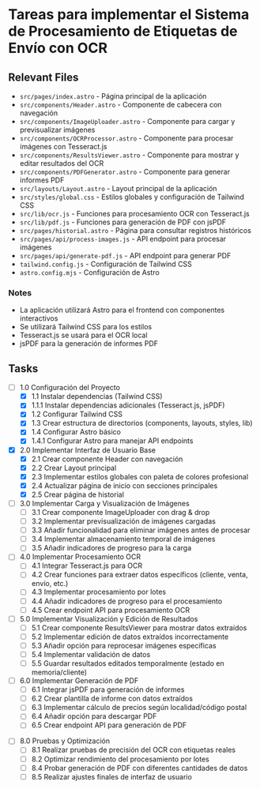 # Tareas para implementar el Sistema de Procesamiento de Etiquetas de Envío con OCR

## Relevant Files

- `src/pages/index.astro` - Página principal de la aplicación
- `src/components/Header.astro` - Componente de cabecera con navegación
- `src/components/ImageUploader.astro` - Componente para cargar y previsualizar imágenes
- `src/components/OCRProcessor.astro` - Componente para procesar imágenes con Tesseract.js
- `src/components/ResultsViewer.astro` - Componente para mostrar y editar resultados del OCR
- `src/components/PDFGenerator.astro` - Componente para generar informes PDF
- `src/layouts/Layout.astro` - Layout principal de la aplicación
- `src/styles/global.css` - Estilos globales y configuración de Tailwind CSS
- `src/lib/ocr.js` - Funciones para procesamiento OCR con Tesseract.js
- `src/lib/pdf.js` - Funciones para generación de PDF con jsPDF
- `src/pages/historial.astro` - Página para consultar registros históricos
- `src/pages/api/process-images.js` - API endpoint para procesar imágenes
- `src/pages/api/generate-pdf.js` - API endpoint para generar PDF
- `tailwind.config.js` - Configuración de Tailwind CSS
- `astro.config.mjs` - Configuración de Astro
<!-- Futuro: integración con base de datos -->
<!-- - `src/lib/db.js` - Funciones para interactuar con la base de datos -->
<!-- - `src/pages/api/save-results.js` - API para guardar resultados en la base de datos -->
<!-- - `database/schema.sql` - Esquema de base de datos -->

### Notes

- La aplicación utilizará Astro para el frontend con componentes interactivos
- Se utilizará Tailwind CSS para los estilos
- Tesseract.js se usará para el OCR local
- jsPDF para la generación de informes PDF
<!-- Futuro: Almacenamiento en base de datos -->

## Tasks

- [ ] 1.0 Configuración del Proyecto
  - [x] 1.1 Instalar dependencias (Tailwind CSS)
  - [x] 1.1.1 Instalar dependencias adicionales (Tesseract.js, jsPDF)
  - [x] 1.2 Configurar Tailwind CSS
  - [x] 1.3 Crear estructura de directorios (components, layouts, styles, lib)
  - [x] 1.4 Configurar Astro básico
  - [x] 1.4.1 Configurar Astro para manejar API endpoints

- [x] 2.0 Implementar Interfaz de Usuario Base
  - [x] 2.1 Crear componente Header con navegación
  - [x] 2.2 Crear Layout principal
  - [x] 2.3 Implementar estilos globales con paleta de colores profesional
  - [x] 2.4 Actualizar página de inicio con secciones principales
  - [x] 2.5 Crear página de historial

- [ ] 3.0 Implementar Carga y Visualización de Imágenes
  - [ ] 3.1 Crear componente ImageUploader con drag & drop
  - [ ] 3.2 Implementar previsualización de imágenes cargadas
  - [ ] 3.3 Añadir funcionalidad para eliminar imágenes antes de procesar
  - [ ] 3.4 Implementar almacenamiento temporal de imágenes
  - [ ] 3.5 Añadir indicadores de progreso para la carga

- [ ] 4.0 Implementar Procesamiento OCR
  - [ ] 4.1 Integrar Tesseract.js para OCR
  - [ ] 4.2 Crear funciones para extraer datos específicos (cliente, venta, envío, etc.)
  - [ ] 4.3 Implementar procesamiento por lotes
  - [ ] 4.4 Añadir indicadores de progreso para el procesamiento
  - [ ] 4.5 Crear endpoint API para procesamiento OCR

- [ ] 5.0 Implementar Visualización y Edición de Resultados
  - [ ] 5.1 Crear componente ResultsViewer para mostrar datos extraídos
  - [ ] 5.2 Implementar edición de datos extraídos incorrectamente
  - [ ] 5.3 Añadir opción para reprocesar imágenes específicas
  - [ ] 5.4 Implementar validación de datos
  - [ ] 5.5 Guardar resultados editados temporalmente (estado en memoria/cliente)

- [ ] 6.0 Implementar Generación de PDF
  - [ ] 6.1 Integrar jsPDF para generación de informes
  - [ ] 6.2 Crear plantilla de informe con datos extraídos
  - [ ] 6.3 Implementar cálculo de precios según localidad/código postal
  - [ ] 6.4 Añadir opción para descargar PDF
  - [ ] 6.5 Crear endpoint API para generación de PDF

<!-- Futuro: 7.0 Implementar Almacenamiento en Base de Datos -->
<!--   - 7.1 Crear esquema de base de datos -->
<!--   - 7.2 Funciones para guardar datos -->
<!--   - 7.3 Consultas históricas -->
<!--   - 7.4 Endpoints de consulta -->
<!--   - 7.5 Almacenamiento de referencias a imágenes -->

- [ ] 8.0 Pruebas y Optimización
  - [ ] 8.1 Realizar pruebas de precisión del OCR con etiquetas reales
  - [ ] 8.2 Optimizar rendimiento del procesamiento por lotes
  - [ ] 8.4 Probar generación de PDF con diferentes cantidades de datos
  - [ ] 8.5 Realizar ajustes finales de interfaz de usuario
